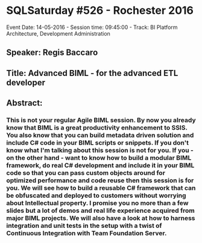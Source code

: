 # SQLSaturday #526 - Rochester 2016
Event Date: 14-05-2016 - Session time: 09:45:00 - Track: BI Platform Architecture, Development  Administration
## Speaker: Regis Baccaro
## Title: Advanced BIML - for the advanced ETL developer
## Abstract:
### This is not your regular Agile BIML session. By now you already know that BIML is a great productivity enhancement to SSIS. You also know that you can build metadata driven solution and include C# code in your BIML scripts or snippets. If you don't know what I'm talking about this session is not for you. If you - on the other hand - want to know how to build a modular BIML framework, do real C# development and include it in your BIML code so that you can pass custom objects around for optimized performance and code reuse then this session is for you. We will see how to build a reusable C# framework that can be obfuscated and deployed to customers without worrying about Intellectual property. I promise you no more than a few slides but a lot of demos and real life experience acquired from major BIML projects. We will also have a look at how to harness integration and unit tests in the setup with a twist of Continuous Integration with Team Foundation Server.
